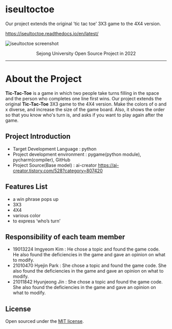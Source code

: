 # iseultoctoe
Our project extends the original 'tic tac toe' 3X3 game to the 4X4 version. 

https://iseultoctoe.readthedocs.io/en/latest/

![iseultoctoe screenshot](https://user-images.githubusercontent.com/108727284/205821920-2b8fac4a-2ae4-442b-9f29-c7a784ac7a2e.png)

<p align="center">
  Sejong University Open Source Project in 2022
</p>
   
    
* * *

About the Project
=================

**Tic-Tac-Toe** is a game in which two people take turns filling in the space and the
person who completes one line first wins. Our project extends the original **Tic-Tac-Toe** 3X3 game to the 4X4 version. Make the colors of o and x diverse, and
increase the size of the game board. Also, it shows the order so that you know
who's turn is, and asks if you want to play again after the game.

Project Introduction
---------------------

* Target Development Language : python
* Project development environment : pygame(python module), pycharm(compiler), GitHub
* Project Source(Base model) : ai-creator https://ai-creator.tistory.com/528?category=807420

Features List
-------------

* a win phrase pops up
* 3X3
* 4X4
* various color
* to express ‘who’s turn’

Responsibility of each team member
----------------------------------

* 19013224 Imgyeom Kim : He chose a topic and found the game code. He also found the deficiencies in the game and gave an opinion on what to modify.
* 21010470 Hyejin Park : She chose a topic and found the game code. She also found the deficiencies in the game and gave an opinion on what to modify.
* 21011842 Hyunjeong Jin : She chose a topic and found the game code. She also found the deficiencies in the game and gave an opinion on what to modify.

## License

Open sourced under the [MIT license](LICENSE.md).
